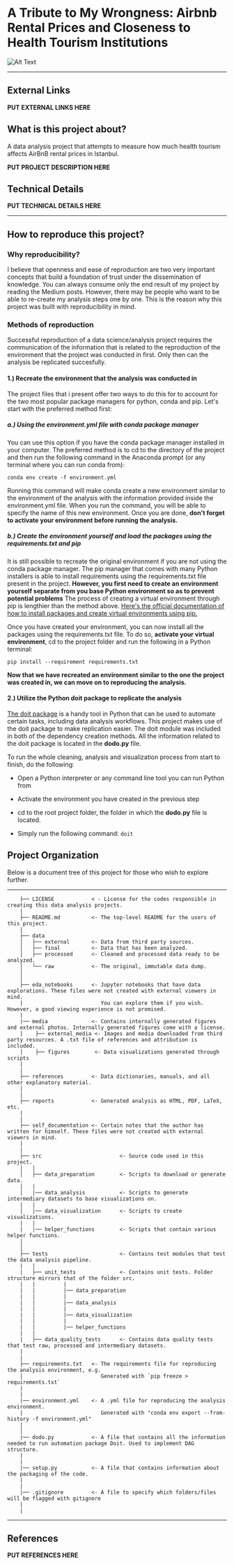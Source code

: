 # A Tribute to My Wrongness: Airbnb Rental Prices and Closeness to Health Tourism Institutions #

![Alt Text]("media/figures/processed/visualize_nearest_neighbor_analysis_confirmation/confirmation_collage_eng.png")

* * *

## External Links ##

**PUT EXTERNAL LINKS HERE**

## What is this project about? ##

A data analysis project that attempts to measure how much health tourism affects AirBnB rental prices in Istanbul.

**PUT PROJECT DESCRIPTION HERE**

## Technical Details ##

**PUT TECHNICAL DETAILS HERE**

* * *

## How to reproduce this project? ##

### Why reproducibility? ###

I believe that openness and ease of reproduction are two very important concepts that build a foundation of trust under the dissemination of knowledge. You can always consume only the end result of my project by reading the Medium posts. However, there may be people who want to be able to re-create my analysis steps one by one. This is the reason why this project was built with reproducibility in mind.

### Methods of reproduction ###

Successful reproduction of a data science/analysis project requires the communication of the information that is related to the reproduction of the environment that the project was conducted in first. Only then can the analysis be replicated succesfully.  

#### 1.) Recreate the environment that the analysis was conducted in ####

The project files that i present offer two ways to do this for to account for the two most popular package managers for python, conda and pip. Let's start with the preferred method first:

##### a.) Using the environment.yml file with conda package manager #####

You can use this option if you have the conda package manager installed in your computer. The preferred method is to cd to the directory of the project and then run the following command in the Anaconda prompt (or any terminal where you can run conda from):

`conda env create -f environment.yml`

Running this command will make conda create a new environment similar to the environment of the analysis with the information provided inside the environment.yml file. When you run the command, you will be able to specify the name of this new environment. Once you are done, **don't forget to activate your environment before running the analysis.**

##### b.) Create the environment yourself and load the packages using the requirements.txt and pip #####

It is still possible to recreate the original environment if you are not using the conda package manager. The pip manager that comes with many Python installers is able to install requirements using the requirements.txt file present in the project. **However, you first need to create an environment yourself separate from you base Python environment so as to prevent potential problems** The process of creating a virtual environment through pip is lengthier than the method above. [Here's the official documentation of how to install packages and create virtual environments using pip.](https://packaging.python.org/guides/installing-using-pip-and-virtual-environments/)

Once you have created your environment, you can now install all the packages using the requirements.txt file. To do so, **activate your virtual environment**, cd to the project folder and run the following in a Python terminal:

`pip install --requirement requirements.txt`

**Now that we have recreated an environment similar to the one the project was created in, we can move on to reproducing the analysis.**

#### 2.) Utilize the Python doit package to replicate the analysis ####

[The doit package](https://pydoit.org/) is a handy tool in Python that can be used to automate certain tasks, including data analysis workflows. This project makes use of the doit package to make replication easier. The doit module was included in both of the dependency creation methods. All the information related to the doit package is located in the **dodo.py** file.

To run the whole cleaning, analysis and visualization process from start to finish, do the following:

* Open a Python interpreter or any command line tool you can run Python from

* Activate the environment you have created in the previous step

* cd to the root project folder, the folder in which the **dodo.py** file is located.

* Simply run the following command: `doit`

## Project  Organization ##

Below is a document tree of this project for those who wish to explore further.

--------
```
    ├── LICENSE            < - License for the codes responsible in creating this data analysis projects.
    |
    ├── README.md          <- The top-level README for the users of this project.
    |
    ├── data
    │   ├── external       <- Data from third party sources.
    │   ├── final          <- Data that has been analyzed.
    │   ├── processed      <- Cleaned and processed data ready to be analyzed.
    │   └── raw            <- The original, immutable data dump.
    │
    │
    ├── eda_notebooks      <- Jupyter notebooks that have data explorations. These files were not created with external viewers in mind.
    |                         You can explore them if you wish. However, a good viewing experience is not promised.
    |
    |── media              <- Contains internally generated figures and external photos. Internally generated figures come with a license.
    |    ├── external_media <- Images and media downloaded from third party resources. A .txt file of references and attribution is included.
    │    ├── figures        <- Data visualizations generated through scripts
    |                                             
    |
    ├── references         <- Data dictionaries, manuals, and all other explanatory material.
    │
    |
    ├── reports            <- Generated analysis as HTML, PDF, LaTeX, etc.
    |
    |
    ├── self_documentation <- Certain notes that the author has written for himself. These files were not created with external viewers in mind.
    |
    |
    ├── src                         <- Source code used in this project.
    │   │
    │   ├── data_preparation        <- Scripts to download or generate data.
    │   |
    |   |── data_analysis           <- Scripts to generate intermediary datasets to base visualizations on.                           
    |   |   
    │   |── data_visualization      <- Scripts to create visualizations.
    |   |
    |   |── helper_functions        <- Scripts that contain various helper functions.
    |   
    │       
    ├── tests                       <- Contains test modules that test the data analysis pipeline.
    |   |
    |   ├── unit_tests              <- Contains unit tests. Folder structure mirrors that of the folder src.
    |   |         |
    |   |         |── data_preparation 
    |   |         |
    |   |         |── data_analysis
    |   |         |
    |   |         |── data_visualization
    |   |         |
    |   |         |── helper_functions
    |   |
    |   ├── data_quality_tests      <- Contains data quality tests that test raw, processed and intermediary datasets.
    |                        
    |
    ├── requirements.txt   <- The requirements file for reproducing the analysis environment, e.g.
    │                         Generated with `pip freeze > requirements.txt`
    |
    |
    |── environment.yml    <- A .yml file for reproducing the analysis environment.
    |                         Generated with "conda env export --from-history -f environment.yml"
    |
    │
    |── dodo.py            <- A file that contains all the information needed to run automation package Doit. Used to implement DAG structure.
    |
    |
    |── setup.py           <- A file that contains information about the packaging of the code.
    |
    |
    |── .gitignore         <- A file to specify which folders/files will be flagged with gitignore
    |
    |
```
--------

## References ##

**PUT REFERENCES HERE**

